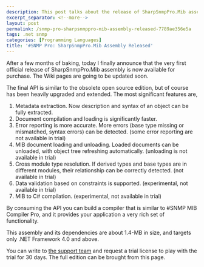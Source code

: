 ```yaml
---
description: This post talks about the release of SharpSnmpPro.Mib assembly.
excerpt_separator: <!--more-->
layout: post
permalink: /snmp-pro-sharpsnmppro-mib-assembly-released-7789ae356e5a
tags: .net snmp
categories: [Programming Languages]
title: '#SNMP Pro: SharpSnmpPro.Mib Assembly Released'
---
```

After a few months of baking, today I finally announce that the very first official release of SharpSnmpPro.Mib assembly is now available for purchase. The Wiki pages are going to be updated soon.
<!--more-->

The final API is similar to the obsolete open source edition, but of course has been heavily upgraded and extended. The most significant features are,

1. Metadata extraction. Now description and syntax of an object can be fully extracted.
1. Document compilation and loading is significantly faster.
1. Error reporting is more accurate. More errors (base type missing or mismatched, syntax errors) can be detected. (some error reporting are not available in trial)
1. MIB document loading and unloading. Loaded documents can be unloaded, with object tree refreshing automatically. (unloading is not available in trial)
1. Cross module type resolution. If derived types and base types are in different modules, their relationship can be correctly detected. (not available in trial)
1. Data validation based on constraints is supported. (experimental, not available in trial)
1. MIB to C# compilation. (experimental, not available in trial)

By consuming the API you can build a compiler that is similar to #SNMP MIB Compiler Pro, and it provides your application a very rich set of functionality.

This assembly and its dependencies are about 1.4-MB in size, and targets only .NET Framework 4.0 and above.

You can write to [the support team](mailto:support@lextudio.com) and request a trial license to play with the trial for 30 days. The full edition can be brought from this page.
